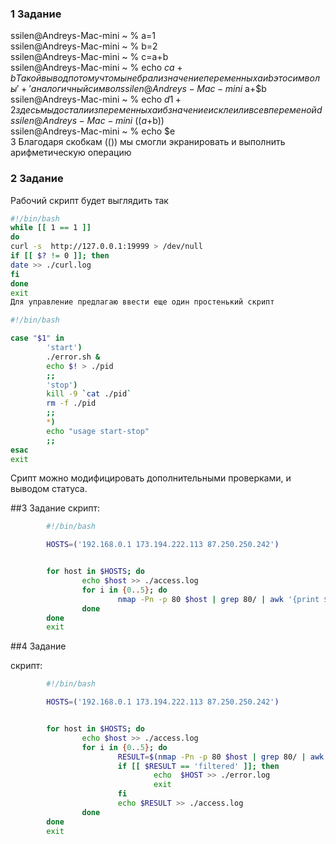 ### 1 Задание
ssilen@Andreys-Mac-mini ~ % a=1  
ssilen@Andreys-Mac-mini ~ % b=2  
ssilen@Andreys-Mac-mini ~ % c=a+b  
ssilen@Andreys-Mac-mini ~ % echo $c  
a+b Такой вывод потому что мы не брали значение переменных a и b это символы '+' аналогичный символ 
ssilen@Andreys-Mac-mini ~ % d=$a+$b  
ssilen@Andreys-Mac-mini ~ % echo $d  
1+2 здесь мы достали из переменных а и б значение и склеили все в переменой d  
ssilen@Andreys-Mac-mini ~ % e=$(($a+$b))  
ssilen@Andreys-Mac-mini ~ % echo $e  
3  Благодаря скобкам (()) мы смогли экранировать и выполнить арифметическую операцию

### 2 Задание 

Рабочий скрипт будет выглядить так  
```bash
#!/bin/bash  
while [[ 1 == 1 ]]  
do  
curl -s  http://127.0.0.1:19999 > /dev/null  
if [[ $? != 0 ]]; then  
date >> ./curl.log  
fi  
done  
exit  
Для управление предлагаю ввести еще один простенький скрипт  
```
````bash
#!/bin/bash  

case "$1" in  
        'start')  
        ./error.sh &  
        echo $! > ./pid  
        ;;  
        'stop')  
        kill -9 `cat ./pid`  
        rm -f ./pid  
        ;;  
        *)  
        echo "usage start-stop"  
        ;;  
esac  
exit  
````
Срипт можно модифицировать дополнительными проверками, и выводом статуса.  


##3 Задание
скрипт:

````bash
        #!/bin/bash  

        HOSTS=('192.168.0.1 173.194.222.113 87.250.250.242')  


        for host in $HOSTS; do  
                echo $host >> ./access.log  
                for i in {0..5}; do  
                        nmap -Pn -p 80 $host | grep 80/ | awk '{print $2}' >> ./access.log  
                done  
        done  
        exit  
````

##4 Задание

скрипт:
````bash
        #!/bin/bash

        HOSTS=('192.168.0.1 173.194.222.113 87.250.250.242')


        for host in $HOSTS; do
                echo $host >> ./access.log
                for i in {0..5}; do
                        RESULT=$(nmap -Pn -p 80 $host | grep 80/ | awk '{print $2}')
                        if [[ $RESULT == 'filtered' ]]; then
                                echo  $HOST >> ./error.log
                                exit
                        fi
                        echo $RESULT >> ./access.log
                done
        done
        exit
````